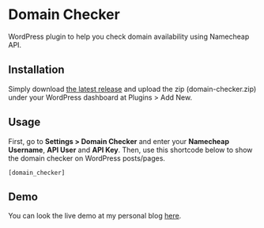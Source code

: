 # Domain Checker

WordPress plugin to help you check domain availability using Namecheap API.

## Installation

Simply download [the latest release](https://github.com/maswib/domain-checker/releases/download/1.0/domain-checker.zip) and upload the zip (domain-checker.zip) under your WordPress dashboard at Plugins > Add New.

## Usage

First, go to **Settings > Domain Checker** and enter your **Namecheap Username**, **API User** and **API Key**. Then, use this shortcode below to show the domain checker on WordPress posts/pages.

```
[domain_checker]
```

## Demo

You can look the live demo at my personal blog [here](https://wahyuwibowo.com/projects/domain-checker/).